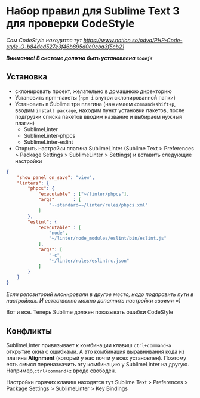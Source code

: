 # Набор правил для Sublime Text 3 для проверки CodeStyle

_Сам CodeStyle находится тут https://www.notion.so/odva/PHP-Code-style-O-b84dcd527e3f46b895d0c9cba3f5cb21_

_**Внимание! В системе должна быть установлена `nodejs`**_

## Установка
- склонировать проект, желательно в домашнюю директорию
- Установить npm-пакеты (`npm i` внутри склонированной папки)
- Установить в Sublime три плагина (нажимаем `command+shift+p`, вводим `install package`, находим пункт установки пакетов, после подгрузки списка пакетов вводим название и выбираем нужный плагин)
  - SublimeLinter
  - SublimeLinter-phpcs
  - SublimeLinter-eslint
- Открыть настройки плагина SublimeLinter (Sublime Text > Preferences > Package Settings > SublimeLinter > Settings) и вставить следующие настройки

```json
{
	"show_panel_on_save": "view",
	"linters": {
		"phpcs": {
			"executable" : ["~/linter/phpcs"],
			"args"       : [
				"--standard=~/linter/rules/phpcs.xml"
			]
		},
		"eslint": {
			"executable" : [
				"node",
				"~/linter/node_modules/eslint/bin/eslint.js"
			],
			"args": [
				"-c",
				"~/linter/rules/eslintrc.json"
			]
		}
	}
}
```

_Если репозиторий клонировали в другое место, надо подправить пути в настройках. И естественно можно дополнить настройки своими =)_

Вот и все. Теперь Sublime должен показывать ошибки  CodeStyle



## Конфликты

SublimeLinter привязывает к комбинации клавиш `ctrl+command+a` открытие окна с ошибками. А это комбинация выравнивания кода из плагина **Alignment** (который у нас почти у всех установлен). Поэтому есть смысл переназначить эту комбинацию у SublimeLinter на другую. Например,`ctrl+command+z` вроде свободен.

Настройки горячих клавиш находятся тут Sublime Text > Preferences > Package Settings > SublimeLinter > Key Bindings
